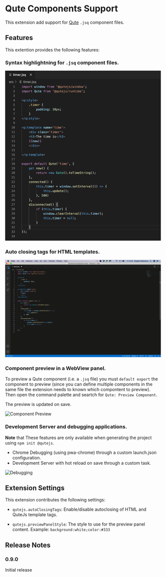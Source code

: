 # Qute Components Support

This extension add support for [Qute](https://qutejs.org/) `.jsq` component files.

## Features

This extention provides the following features:

### Syntax highlightning for `.jsq` component files.

![Syntax highlighting](images/syntax.png)

### Auto closing tags for HTML templates.

![Auto closing tags](images/closetags.gif)

### Component preview in a WebView panel.

To preview a Qute component (i.e. a  `.jsq` file) you must `default export` the component to preview (since you can define multiple components in the same file the extension needs to known which compontent to preview). Then open the command palette and seartch for `Qute: Preview Component`.

The preview is updated on save.

![Component Preview](images/preview.gif)

### Development Server and debugging applications.

**Note** that These features are only available when generating the project using `npm init @qutejs`.

* Chrome Debugging (using pwa-chrome) through a custom launch.json configuration.
* Development Server with hot reload on save through a custom task.

![Debugging](images/debug.gif)

## Extension Settings

This extension contributes the following settings:

* `qutejs.autoClosingTags`: Enable/disable autoclosing of HTML and QuteJs template tags.

* `qutejs.previewPanelStyle`: The style to use for the preview panel content. Example: `background:white;color:#333`

## Release Notes

### 0.9.0

Initial release
